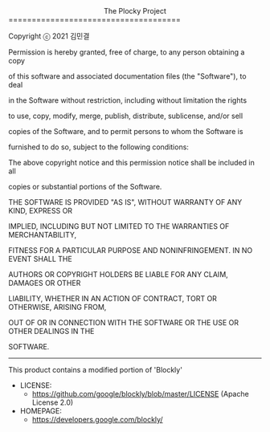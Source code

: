 <center>The Plocky Project</center>
=====================================

Copyright ⓒ 2021 김민결


Permission is hereby granted, free of charge, to any person obtaining a copy

of this software and associated documentation files (the "Software"), to deal

in the Software without restriction, including without limitation the rights

to use, copy, modify, merge, publish, distribute, sublicense, and/or sell

copies of the Software, and to permit persons to whom the Software is

furnished to do so, subject to the following conditions:



The above copyright notice and this permission notice shall be included in all

copies or substantial portions of the Software.



THE SOFTWARE IS PROVIDED "AS IS", WITHOUT WARRANTY OF ANY KIND, EXPRESS OR

IMPLIED, INCLUDING BUT NOT LIMITED TO THE WARRANTIES OF MERCHANTABILITY,

FITNESS FOR A PARTICULAR PURPOSE AND NONINFRINGEMENT. IN NO EVENT SHALL THE

AUTHORS OR COPYRIGHT HOLDERS BE LIABLE FOR ANY CLAIM, DAMAGES OR OTHER

LIABILITY, WHETHER IN AN ACTION OF CONTRACT, TORT OR OTHERWISE, ARISING FROM,

OUT OF OR IN CONNECTION WITH THE SOFTWARE OR THE USE OR OTHER DEALINGS IN THE

SOFTWARE.

-------------------------------------------------------------------------------

This product contains a modified portion of 'Blockly'

  * LICENSE:
    * https://github.com/google/blockly/blob/master/LICENSE (Apache License 2.0)
  * HOMEPAGE:
    * https://developers.google.com/blockly/
